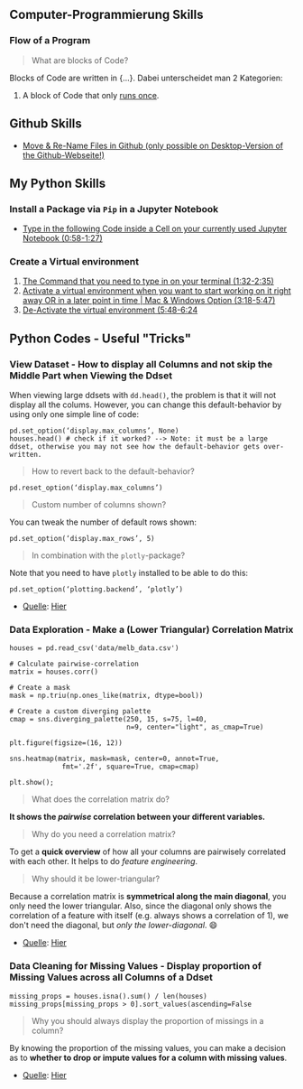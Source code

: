 ## Computer-Programmierung Skills

### Flow of a Program

> What are blocks of Code?

Blocks of Code are written in {...}. Dabei unterscheidet man 2 Kategorien:

1) A block of Code that only <ins>runs once</ins>.

## Github Skills

- [Move &amp; Re-Name Files in Github (only possible on Desktop-Version of the Github-Webseite!)](https://github.blog/2013-03-15-moving-and-renaming-files-on-github/)

## My Python Skills

### Install a Package via `Pip` in a Jupyter Notebook

- [Type in the following Code inside a Cell on your currently used Jupyter Notebook (0:58-1:27)](https://www.youtube.com/watch?v=OJvnUQrPluE&t=0m58s)

### Create a Virtual environment

1) [The Command that you need to type in on your terminal (1:32-2:35)](https://www.youtube.com/watch?v=4jt9JPoIDpY&t=1m32s)
2) [Activate a virtual environment when you want to start working on it right away OR in a later point in time | Mac &amp; Windows Option (3:18-5:47)](https://www.youtube.com/watch?v=4jt9JPoIDpY&t=3m18s)
3) [De-Activate the virtual environment (5:48-6:24](https://www.youtube.com/watch?v=4jt9JPoIDpY&t=5m48s)

## Python Codes - Useful "Tricks"

### View Dataset - How to display all Columns and not skip the Middle Part when Viewing the Ddset

When viewing large ddsets with `dd.head()`, the problem is that it will not display all the colums. However, you can change this default-behavior by using only one  simple line of code:

```
pd.set_option(‘display.max_columns’, None)
houses.head() # check if it worked? --> Note: it must be a large ddset, otherwise you may not see how the default-behavior gets over-written.
```

> How to revert back to the default-behavior?

```
pd.reset_option(‘display.max_columns’)
```

> Custom number of columns shown?

You can tweak the number of default rows shown:

```
pd.set_option(‘display.max_rows’, 5)
```

> In combination with the `plotly`-package?

Note that you need to have `plotly` installed to be able to do this:

```
pd.set_option(‘plotting.backend’, ‘plotly’)
```

- <ins>Quelle</ins>: [Hier](https://towardsdev.com/tricks-and-best-practices-from-kaggle-794a5914480f)

### Data Exploration - Make a (Lower Triangular) Correlation Matrix

```
houses = pd.read_csv('data/melb_data.csv')

# Calculate pairwise-correlation
matrix = houses.corr()

# Create a mask
mask = np.triu(np.ones_like(matrix, dtype=bool))

# Create a custom diverging palette
cmap = sns.diverging_palette(250, 15, s=75, l=40,
                             n=9, center="light", as_cmap=True)

plt.figure(figsize=(16, 12))

sns.heatmap(matrix, mask=mask, center=0, annot=True,
             fmt='.2f', square=True, cmap=cmap)

plt.show();
```

> What does the correlation matrix do?

**It shows the _pairwise_ correlation between your different variables.**

> Why do you need a correlation matrix?

To get a **quick overview** of how all your columns are pairwisely correlated with each other. It helps to do _feature engineering_.

> Why should it be lower-triangular?

Because a correlation matrix is **symmetrical along the main diagonal**, you only need the lower triangular. Also, since the diagonal only shows the correlation of a feature with itself (e.g. always shows a correlation of 1), we don't need the diagonal, but *only the lower-diagonal*. 😄

- <ins>Quelle</ins>: [Hier](https://towardsdev.com/tricks-and-best-practices-from-kaggle-794a5914480f)

### Data Cleaning for Missing Values - Display proportion of Missing Values across all Columns of a Ddset

```
missing_props = houses.isna().sum() / len(houses)
missing_props[missing_props > 0].sort_values(ascending=False
```

> Why you should always display the proportion of missings in a column?

By knowing the proportion of the missing values, you can make a decision as to **whether to drop or impute values for a column with missing values**.

- <ins>Quelle</ins>: [Hier](https://towardsdev.com/tricks-and-best-practices-from-kaggle-794a5914480f)
